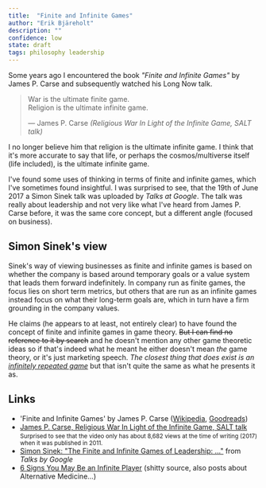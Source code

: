 ```yaml
---
title:  "Finite and Infinite Games"
author: "Erik Bjäreholt"
description: ""
confidence: low
state: draft
tags: philosophy leadership
---
```


Some years ago I encountered the book *"Finite and Infinite Games"* by James P. Carse and subsequently watched his Long Now talk. 

> War is the ultimate finite game.<br>
> Religion is the ultimate infinite game.
>
>  — James P. Carse *(Religious War In Light of the Infinite Game, SALT talk)*

I no longer believe him that religion is the ultimate infinite game. I think that it's more accurate to say that life, or perhaps the cosmos/multiverse itself (life included), is the ultimate infinite game.

I've found some uses of thinking in terms of finite and infinite games, which I've sometimes found insightful. I was surprised to see, that the 19th of June 2017 a Simon Sinek talk was uploaded by *Talks at Google*. The talk was really about leadership and not very like what I've heard from James P. Carse before, it was the same core concept, but a different angle (focused on business).

## Simon Sinek's view

Sinek's way of viewing businesses as finite and infinite games is based on whether the company is based around temporary goals or a value system that leads them forward indefinitely. In company run as finite games, the focus lies on short term metrics, but others that are run as an infinite games instead focus on what their long-term goals are, which in turn have a firm grounding in the company values.

He claims (he appears to at least, not entirely clear) to have found the concept of finite and infinite games in game theory. ~~But I can find no reference to it by search~~ and he doesn't mention any other game theoretic ideas so if that's indeed what he meant he either doesn't mean *the* game theory, or it's just marketing speech. *The closest thing that does exist is an [infinitely repeated game](https://en.wikipedia.org/wiki/Repeated_game)* but that isn't quite the same as what he presents it as.

## Links

 - 'Finite and Infinite Games' by James P. Carse ([Wikipedia](https://en.wikipedia.org/wiki/Finite_and_Infinite_Games), [Goodreads](https://www.goodreads.com/book/show/189989.Finite_and_Infinite_Games))
 - [James P. Carse, Religious War In Light of the Infinite Game, SALT talk](https://www.youtube.com/watch?v=qdIP6HilbWE)<br>
   <small>Surprised to see that the video only has about 8,682 views at the time of writing (2017) when it was published in 2011.</small>
 - [Simon Sinek: "The Finite and Infinite Games of Leadership: ..."](https://www.youtube.com/watch?v=_osKgFwKoDQ) from *Talks by Google*
 - [6 Signs You May Be an Infinite Player](https://fractalenlightenment.com/32173/life/6-signs-you-may-be-an-infinite-player) (shitty source, also posts about Alternative Medicine...)
